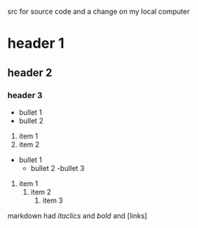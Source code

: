 src for source code and a change on my local computer 

# header 1

## header 2

### header 3


- bullet 1
- bullet 2

1. item 1
1. item 2

- bullet 1
	- bullet 2
		-bullet 3

1. item 1
	1. item 2
		1. item 3

markdown had *itaclics* and *bold* and [links]
